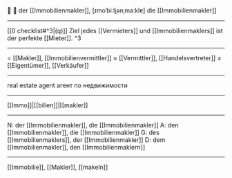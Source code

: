 
🔵 🏢 der [[Immobilienmakler]], [ɪmoˈbiːli̯ənˌmaːklɐ]
die [[Immobilienmakler]]

---
[[0 checklist#^3|(q)]] Ziel jedes [[Vermieters]] und [[Immobilienmaklers]] ist der perfekte [[Mieter]]. ^3

---
= [[Makler]], [[Immobilienvermittler]]
≈ [[Vermittler]], [[Handelsvertreter]]
≠ [[Eigentümer]], [[Verkäufer]]

---
real estate agent
агент по недвижимости

---
[[Immo]]|[[bilien]]|[[makler]]

---
N: der [[Immobilienmakler]], die [[Immobilienmakler]]
A: den [[Immobilienmakler]], die [[Immobilienmakler]]
G: des [[Immobilienmaklers]], der [[Immobilienmakler]]
D: dem [[Immobilienmakler]], den [[Immobilienmaklern]]

---
[[Immobilie]], [[Makler]], [[makeln]]

